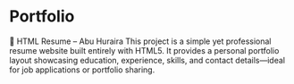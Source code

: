 # Portfolio
🧾 HTML Resume – Abu Huraira This project is a simple yet professional resume website built entirely with HTML5. It provides a personal portfolio layout showcasing education, experience, skills, and contact details—ideal for job applications or portfolio sharing. 
